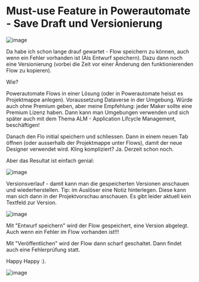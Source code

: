# Must-use Feature in Powerautomate - Save Draft und Versionierung

![image](https://github.com/schuerstedt/powerautomate-draft-versionierung/assets/2076412/a9aed46b-2af7-4377-9352-296cdb48a1b8)

Da habe ich schon lange drauf gewartet - Flow speichern zu können, auch wenn ein Fehler vorhanden ist (Als Entwurf speichern). Dazu dann noch eine Versionierung (vorbei die Zeit vor einer Änderung den funktionierenden Flow zu kopieren). 

Wie?

Powerautomate Flows in einer Lösung (oder in Powerautomate heisst es Projektmappe anlegen). Voraussetzung Dataverse in der Umgebung. Würde auch ohne Premium geben, aber meine Empfehlung: jeder Maker sollte eine Premium Lizenz haben. Dann kann man Umgebungen verwenden und sich später auch mit dem Thema ALM - Application Lifcycle Management, beschäftigen!

Danach den Flo initial speichern und schliessen. Dann in einem neuen Tab öffnen (oder ausserhalb der Projektmappe unter Flows), damit der neue Designer verwendet wird. Kling kompliziert? Ja. Derzeit schon noch. 

Aber das Resultat ist einfach genial:

![image](https://github.com/schuerstedt/powerautomate-draft-versionierung/assets/2076412/8b21422c-10f8-44cd-8b27-da690e5c0653)

Versionsverlauf - damit kann man die gespeicherten Versionen anschauen und wiederherstellen. Tip: im Auslöser eine Notiz hinterlegen. Diese kann man sich dann in der Projektvorschau anschauen. Es gibt leider aktuell kein Textfeld zur Version. 

![image](https://github.com/schuerstedt/powerautomate-draft-versionierung/assets/2076412/cc85a692-d771-4065-87da-f88818992a2e)

Mit "Entwurf speichern" wird der Flow gespeichert, eine Version abgelegt. Auch wenn ein Fehler im Flow vorhanden ist!!!

Mit "Veröffentlichen" wird der Flow dann scharf geschaltet. Dann findet auch eine Fehlerprüfung statt. 

Happy Happy :).

![image](https://github.com/schuerstedt/powerautomate-draft-versionierung/assets/2076412/14fcef04-9eba-4364-ac0c-0742ffb5b6b8)
